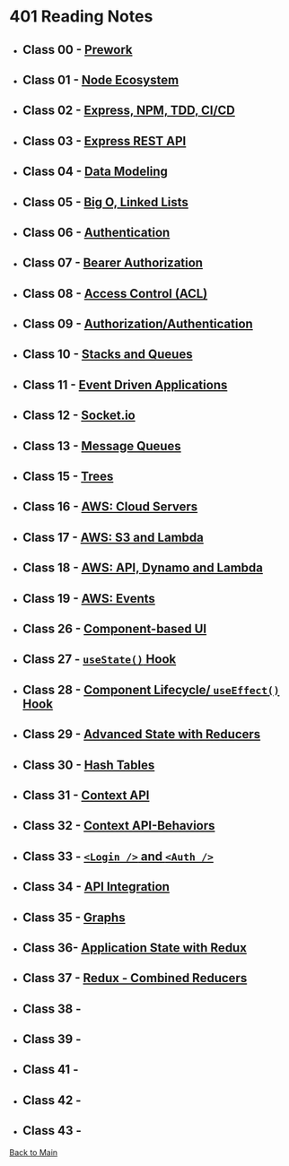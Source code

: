 # 401 Reading Notes

* ## Class 00 - [Prework](Class-00-prework.md)

* ## Class 01 - [Node Ecosystem](Class-01.md)

* ## Class 02 - [Express, NPM, TDD, CI/CD](Class-02.md)

* ## Class 03 - [Express REST API](Class-03.md)

* ## Class 04 - [Data Modeling](Class-04.md)

* ## Class 05 - [Big O, Linked Lists](Class-05.md)

* ## Class 06 - [Authentication](Class-06.md)

* ## Class 07 - [Bearer Authorization](Class-07.md)

* ## Class 08 - [Access Control (ACL)](Class-08.md)

* ## Class 09 - [Authorization/Authentication](Class-09.md)

* ## Class 10 - [Stacks and Queues](Class-10.md)

* ## Class 11 - [Event Driven Applications](Class-11.md)

* ## Class 12 - [Socket.io](Class-12.md)

* ## Class 13 - [Message Queues](Class-13.md)

* ## Class 15 - [Trees](Class-15.md)

* ## Class 16 - [AWS: Cloud Servers](Class-16.md)

* ## Class 17 - [AWS: S3 and Lambda](Class-17.md)

* ## Class 18 - [AWS: API, Dynamo and Lambda](Class-18.md)

* ## Class 19 - [AWS: Events](Class-19.md)

* ## Class 26 - [Component-based UI](Class-26.md)

* ## Class 27 - [`useState()` Hook](Class-27.md)

* ## Class 28 - [Component Lifecycle/ `useEffect()` Hook](Class-28.md)

* ## Class 29 - [Advanced State with Reducers](Class-29.md)

* ## Class 30 - [Hash Tables](Class-30.md)

* ## Class 31 - [Context API](Class-31.md)

* ## Class 32 - [Context API-Behaviors](Class-32.md)

* ## Class 33 - [`<Login />` and `<Auth />`](Class-33.md)

* ## Class 34 - [API Integration](Class-34.md)

* ## Class 35 - [Graphs](Class-35.md)

* ## Class 36- [Application State with Redux](Class-36.md)

* ## Class 37 - [Redux - Combined Reducers](Class-37.md)

* ## Class 38 - [](Class-38.md)

* ## Class 39 - [](Class-39.md)

* ## Class 41 - [](Class-41.md)

* ## Class 42 - [](Class-42.md)

* ## Class 43 - [](Class-43.md)

[Back to Main](/reading-notes)

